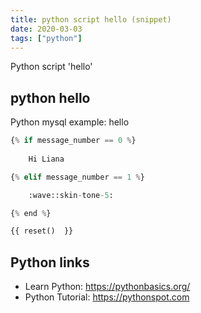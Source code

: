 ```yaml
---
title: python script hello (snippet)
date: 2020-03-03
tags: ["python"]
---
```

Python script 'hello'


## python hello

Python mysql example: hello

```python
{% if message_number == 0 %}
	
	Hi Liana

{% elif message_number == 1 %}

	:wave::skin-tone-5:

{% end %}

{{ reset()  }}

```

## Python links

- Learn Python: https://pythonbasics.org/
- Python Tutorial: https://pythonspot.com
